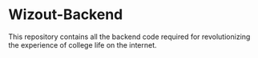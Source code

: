 # Wizout-Backend
This repository contains all the backend code required for revolutionizing the experience of college life on the internet.  
